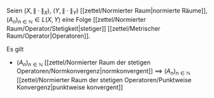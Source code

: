Seien $(X, \| \cdot \|_X)$, $(Y, \| \cdot \|_Y)$ [[zettel/Normierter Raum|normierte Räume]], $(A_n)_{n \in \mathbb{N}} \in L(X, Y)$ eine Folge [[zettel/Normierter Raum/Operator/Stetigkeit|stetiger]] [[zettel/Metrischer Raum/Operator|Operatoren]].

Es gilt
- $(A_n)_{n \in \mathbb{N}}$ [[zettel/Normierter Raum der stetigen Operatoren/Normkonvergenz|normkonvergent]] $\implies$ $(A_n)_{n \in \mathbb{N}}$ [[zettel/Normierter Raum der stetigen Operatoren/Punktweise Konvergenz|punktweise konvergent]]
